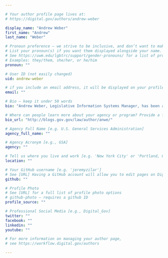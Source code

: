 ```yaml
---

# Your author profile page lives at:
# https://digital.gov/authors/andrew-weber

display_name: "Andrew Weber"
first_name: "Andrew"
last_name: "Weber"

# Pronoun preference — we strive to be inclusive, and don’t want to make assumptions on a person’s first name (be it a gender-neutral name, or is one more common in languages other than English). Learn more http://www.MyPronouns.org
# List your pronoun(s) if you want them displayed alongside your name. Leave it blank and we'll use just your name.
# See https://uwm.edu/lgbtrc/support/gender-pronouns/ for a list of pronouns
# Examples: they/them, she/her, or he/him
pronoun: ""

# User ID (not easily changed)
uid: andrew-weber

# if you include an email address, it will be displayed on your profile page
email: ""

# Bio — keep it under 50 words
bio: "Andrew Weber, Legislative Information Systems Manager, has been at the Law Library of Congress since June 2004. He runs the Law Library&#39;s Twitter account and Facebook page and works to develop and implement new features for Congress.gov."

# Where can people learn more about your agency or program? Provide a full URL [e.g. 'https://www.example.gov/']
bio_url: "http://blogs.gov.gov/law/author/anwe/"

# Agency Full Name [e.g. U.S. General Services Administration]
agency_full_name: ""

# Agency Acronym [e.g., GSA]
agency: ""

# Tell us where you live and work [e.g. 'New York City' or 'Portland, OR']
location: ""

# Your GitHub username [e.g. 'jeremyzilar']
# See [URL] Having a GitHub account will allow you to edit pages on DigitalGov. The image used in your GitHub account can also be used to populate your digital.gov profile photo.
github: ""

# Profile Photo
# See [URL] for a full list of profile photo options
# github-photo — requires a github ID
profile_source: ""

# Professional Social Media [e.g., Digital_Gov]
twitter: ""
facebook: ""
linkedin: ""
youtube: ""

# For more information on managing your author page,
# see https://workflow.digital.gov/authors

---
```

